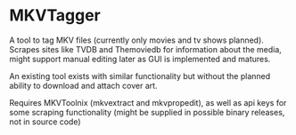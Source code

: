 MKVTagger
=========

A tool to tag MKV files (currently only movies and tv shows planned). Scrapes sites like TVDB and Themoviedb for information about the media, might support manual editing later as GUI is implemented and matures. 

An existing tool exists with similar functionality but without the planned ability to download and attach cover art.

Requires MKVToolnix (mkvextract and mkvpropedit), as well as api keys for some scraping functionality (might be supplied in possible binary releases, not in source code)
